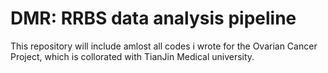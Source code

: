 # DMR: RRBS data analysis pipeline
This repository will include amlost all codes i wrote for the Ovarian Cancer Project, which is collorated with TianJin Medical university.
